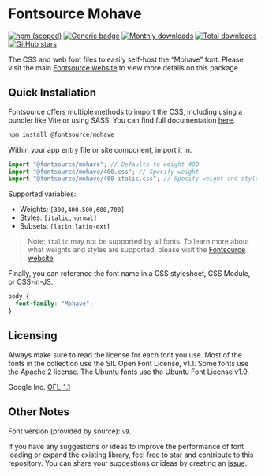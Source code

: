 # Fontsource Mohave

[![npm (scoped)](https://img.shields.io/npm/v/@fontsource/mohave?color=brightgreen)](https://www.npmjs.com/package/@fontsource/mohave) [![Generic badge](https://img.shields.io/badge/fontsource-passing-brightgreen)](https://github.com/fontsource/fontsource) [![Monthly downloads](https://badgen.net/npm/dm/@fontsource/mohave)](https://github.com/fontsource/fontsource) [![Total downloads](https://badgen.net/npm/dt/@fontsource/mohave)](https://github.com/fontsource/fontsource) [![GitHub stars](https://img.shields.io/github/stars/fontsource/fontsource.svg?style=social&label=Star)](https://github.com/fontsource/fontsource/stargazers)

The CSS and web font files to easily self-host the “Mohave” font. Please visit the main [Fontsource website](https://fontsource.org/fonts/mohave) to view more details on this package.

## Quick Installation

Fontsource offers multiple methods to import the CSS, including using a bundler like Vite or using SASS. You can find full documentation [here](https://fontsource.org/docs/getting-started/introduction).

```javascript
npm install @fontsource/mohave
```

Within your app entry file or site component, import it in.

```javascript
import "@fontsource/mohave"; // Defaults to weight 400
import "@fontsource/mohave/400.css"; // Specify weight
import "@fontsource/mohave/400-italic.css"; // Specify weight and style
```

Supported variables:
- Weights: `[300,400,500,600,700]`
- Styles: `[italic,normal]`
- Subsets: `[latin,latin-ext]`

> Note: `italic` may not be supported by all fonts. To learn more about what weights and styles are supported, please visit the [Fontsource website](https://fontsource.org/fonts/mohave).

Finally, you can reference the font name in a CSS stylesheet, CSS Module, or CSS-in-JS.

```css
body {
  font-family: "Mohave";
}
```

## Licensing
Always make sure to read the license for each font you use. Most of the fonts in the collection use the SIL Open Font License, v1.1. Some fonts use the Apache 2 license. The Ubuntu fonts use the Ubuntu Font License v1.0.

Google Inc.
[OFL-1.1](http://scripts.sil.org/OFL)

## Other Notes
Font version (provided by source): `v9`.

If you have any suggestions or ideas to improve the performance of font loading or expand the existing library, feel free to star and contribute to this repository. You can share your suggestions or ideas by creating an [issue](https://github.com/fontsource/fontsource/issues).